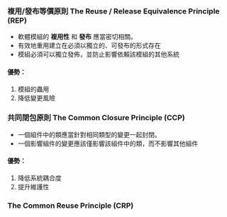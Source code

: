 ### 複用/發布等價原則 The Reuse / Release Equivalence Principle (REP)

- 軟體模組的 **複用性** 和 **發布** 應當密切相關。
- 有效地重用建立在必須以獨立的、可發布的形式存在
- 模組必須可以獨立發佈，並防止影響依賴該模組的其他系統
#### 優勢：
1. 模組的蟲用
2. 降低變更風險

### 共同閉包原則 The Common Closure Principle (CCP)

-  一個組件中的類應當針對相同類型的變更一起封閉。
- 一個影響組件的變更應該僅影響該組件中的類，而不影響其他組件

#### 優勢：
1. 降低系統耦合度
2. 提升維護性

### The Common Reuse Principle (CRP)